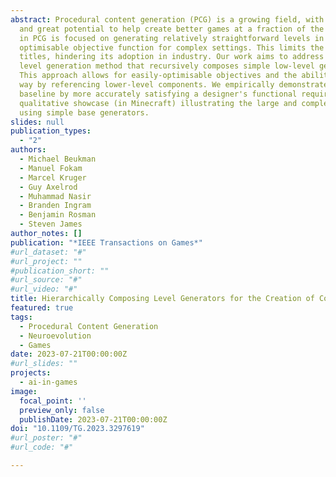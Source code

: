 ```yaml
---
abstract: Procedural content generation (PCG) is a growing field, with numerous applications in the video game industry 
  and great potential to help create better games at a fraction of the cost of manual creation. However, much of the work 
  in PCG is focused on generating relatively straightforward levels in simple games, as it is challenging to design an
  optimisable objective function for complex settings. This limits the applicability of PCG to more complex and modern 
  titles, hindering its adoption in industry. Our work aims to address this limitation by introducing a compositional
  level generation method that recursively composes simple low-level generators to construct large and complex creations.
  This approach allows for easily-optimisable objectives and the ability to design a complex structure in an interpretable
  way by referencing lower-level components. We empirically demonstrate that our method outperforms a non-compositional
  baseline by more accurately satisfying a designer's functional requirements in several tasks. Finally, we provide a 
  qualitative showcase (in Minecraft) illustrating the large and complex, but still coherent, structures that were generated
  using simple base generators.
slides: null
publication_types:
  - "2"
authors:
  - Michael Beukman
  - Manuel Fokam
  - Marcel Kruger
  - Guy Axelrod
  - Muhammad Nasir
  - Branden Ingram
  - Benjamin Rosman
  - Steven James
author_notes: []
publication: "*IEEE Transactions on Games*"
#url_dataset: "#"
#url_project: ""
#publication_short: ""
#url_source: "#"
#url_video: "#"
title: Hierarchically Composing Level Generators for the Creation of Complex Structures
featured: true
tags:
  - Procedural Content Generation
  - Neuroevolution
  - Games
date: 2023-07-21T00:00:00Z
#url_slides: ""
projects:
  - ai-in-games
image:
  focal_point: ''
  preview_only: false
  publishDate: 2023-07-21T00:00:00Z
doi: "10.1109/TG.2023.3297619"
#url_poster: "#"
#url_code: "#"

---
```


